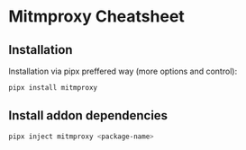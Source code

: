 # Mitmproxy Cheatsheet

## Installation

Installation via pipx preffered way (more options and control):

```bash
pipx install mitmproxy
```

## Install addon dependencies

```bash
pipx inject mitmproxy <package-name>
```

